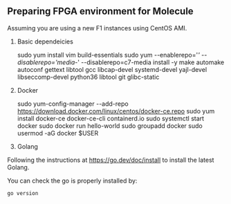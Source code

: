 ## Preparing FPGA environment for Molecule

Assuming you are using a new F1 instances using CentOS AMI.

1. Basic dependeicies

	sudo yum install vim build-essentials
	sudo yum --enablerepo='*' --disablerepo='media-*' --disablerepo=c7-media  install -y make automake autoconf gettext libtool gcc libcap-devel systemd-devel yajl-devel libseccomp-devel python36 libtool git glibc-static

2. Docker

	sudo yum-config-manager     --add-repo     https://download.docker.com/linux/centos/docker-ce.repo
	sudo yum install docker-ce docker-ce-cli containerd.io
	sudo systemctl start docker
	sudo docker run hello-world
	sudo groupadd docker
	sudo usermod -aG docker $USER

3. Golang

Following the instructions at https://go.dev/doc/install to install the latest Golang.

You can check the go is properly installed by:

	go version
